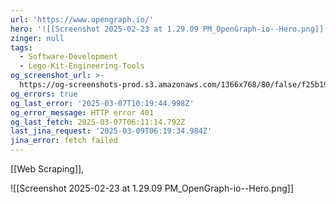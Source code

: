 ```yaml
---
url: 'https://www.opengraph.io/'
hero: '![[Screenshot 2025-02-23 at 1.29.09 PM_OpenGraph-io--Hero.png]]'
zinger: null
tags:
  - Software-Development
  - Lego-Kit-Engineering-Tools
og_screenshot_url: >-
  https://og-screenshots-prod.s3.amazonaws.com/1366x768/80/false/f25b1986d91d2d85c1941a9edbec346ae1fcc3300267fc9564ac349ca0764f8b.jpeg
og_errors: true
og_last_error: '2025-03-07T10:19:44.998Z'
og_error_message: HTTP error 401
og_last_fetch: 2025-03-07T06:11:14.792Z
last_jina_request: '2025-03-09T06:19:34.984Z'
jina_error: fetch failed
---
```

[[Web Scraping]], 

![[Screenshot 2025-02-23 at 1.29.09 PM_OpenGraph-io--Hero.png]]
